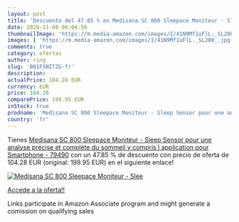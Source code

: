 ```yaml
---
layout: post
title: 'Descuento del 47.85 % en Medisana SC 800 Sleepace Moniteur - Slee'
date: 2020-11-08 06:04:50
thumbnailImage: 'https://m.media-amazon.com/images/I/41N9Mf1uFlL._SL200_.jpg'
images: [ 'https://m.media-amazon.com/images/I/41N9Mf1uFlL._SL200_.jpg' ]
comments: true
category: ofertas
author: ring
slug: 'B01FSNITZG-fr'
description:
actualPrice: 104.28 EUR
currency: EUR
price: 104.28
comparePrice: 199.95 EUR
inStock: true
prodname: 'Medisana SC 800 Sleepace Moniteur - Sleep Sensor pour une analyse précise et complète du sommeil  y compris l application pour Smartphone - 79490'
country: 'fr'
---
```


Tienes [Medisana SC 800 Sleepace Moniteur - Sleep Sensor pour une analyse précise et complète du sommeil  y compris l application pour Smartphone - 79490](https://www.amazon.fr/dp/B01FSNITZG/?tag=tolees0d-21) con un 47.85 % de descuento con precio de oferta de 104.28 EUR (original: 199.95 EUR) en el siguiente enlace!

[![Medisana SC 800 Sleepace Moniteur - Slee](https://m.media-amazon.com/images/I/41N9Mf1uFlL._SL200_.jpg)](https://www.amazon.fr/dp/B01FSNITZG/?tag=tolees0d-21)

[Accede a la oferta!!](https://www.amazon.fr/dp/B01FSNITZG/?tag=tolees0d-21)

Links participate in Amazon Associate program and might generate a comission on qualifying sales


